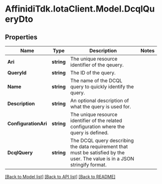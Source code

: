 # AffinidiTdk.IotaClient.Model.DcqlQueryDto

## Properties

Name | Type | Description | Notes
------------ | ------------- | ------------- | -------------
**Ari** | **string** | The unique resource identifier of the qeuery. | 
**QueryId** | **string** | The ID of the query. | 
**Name** | **string** | The name of the DCQL query to quickly identify the query. | 
**Description** | **string** | An optional description of what the query is used for. | 
**ConfigurationAri** | **string** | The unique resource identifier of the related configuration where the query is defined. | 
**DcqlQuery** | **string** | The DCQL query describing the data requirement that must be satisfied by the user. The value is in a JSON stringify format. | 

[[Back to Model list]](../README.md#documentation-for-models) [[Back to API list]](../README.md#documentation-for-api-endpoints) [[Back to README]](../README.md)

